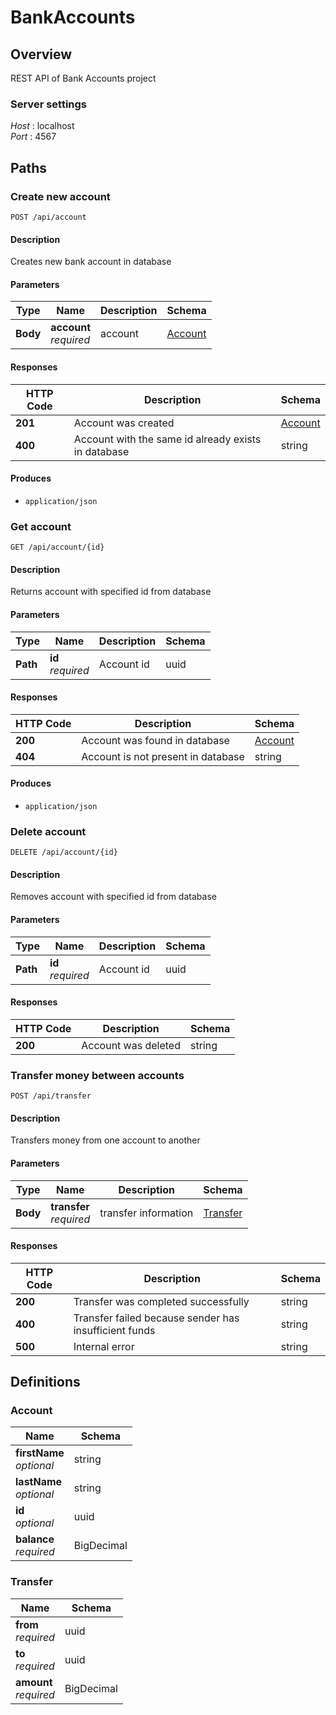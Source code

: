# BankAccounts

## Overview
REST API of Bank Accounts project


### Server settings
*Host* : localhost  
*Port* : 4567 


## Paths


### Create new account
```
POST /api/account
```


#### Description
Creates new bank account in database


#### Parameters

|Type|Name|Description|Schema|
|---|---|---|---|
|**Body**|**account**  <br>*required*|account|[Account](#account)|


#### Responses

|HTTP Code|Description|Schema|
|---|---|---|
|**201**|Account was created|[Account](#account)|
|**400**|Account with the same id already exists in database|string|


#### Produces
* `application/json`


### Get account
```
GET /api/account/{id}
```


#### Description
Returns account with specified id from database


#### Parameters

|Type|Name|Description|Schema|
|---|---|---|---|
|**Path**|**id**  <br>*required*|Account id|uuid|


#### Responses

|HTTP Code|Description|Schema|
|---|---|---|
|**200**|Account was found in database|[Account](#account)|
|**404**|Account is not present in database|string|


#### Produces
* `application/json`


### Delete account
```
DELETE /api/account/{id}
```


#### Description
Removes account with specified id from database


#### Parameters

|Type|Name|Description|Schema|
|---|---|---|---|
|**Path**|**id**  <br>*required*|Account id|uuid|


#### Responses

|HTTP Code|Description|Schema|
|---|---|---|
|**200**|Account was deleted|string|


### Transfer money between accounts
```
POST /api/transfer
```


#### Description
Transfers money from one account to another


#### Parameters

|Type|Name|Description|Schema|
|---|---|---|---|
|**Body**|**transfer**  <br>*required*|transfer information|[Transfer](#transfer)|


#### Responses

|HTTP Code|Description|Schema|
|---|---|---|
|**200**|Transfer was completed successfully|string|
|**400**|Transfer failed because sender has insufficient funds|string|
|**500**|Internal error|string|


## Definitions

<a name="account"></a>
### Account

|Name|Schema|
|---|---|
|**firstName**  <br>*optional*|string|
|**lastName**  <br>*optional*|string|
|**id**  <br>*optional*|uuid|
|**balance**  <br>*required*|BigDecimal|


<a name="transfer"></a>
### Transfer

|Name|Schema|
|---|---|
|**from**  <br>*required*|uuid|
|**to**  <br>*required*|uuid|
|**amount**  <br>*required*|BigDecimal|
